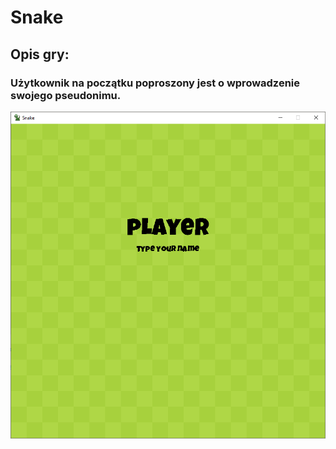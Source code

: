 # Snake

## Opis gry: 
### Użytkownik na początku poproszony jest o wprowadzenie swojego pseudonimu. 


![alt text](https://github.com/atioi/Snake-Game/blob/main/sprawo/start.PNG "Title")
